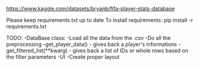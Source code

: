 https://www.kaggle.com/datasets/bryanb/fifa-player-stats-database

Please keep requirements.txt up to date
To install requirements: pip install -r requirements.txt


TODO:
-DataBase class:
    -Load all the data from the .csv
    -Do all the preprocessing
    -get_player_data()
        - gives back a player's informations
    -get_filtered_list(**kwarg)
        - gives back a list of IDs or whole rows based on the filter parameters
-UI
    -Create proper layout


